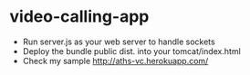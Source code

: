 # video-calling-app

  - Run server.js as your web server to handle sockets
  - Deploy the bundle public dist. into your tomcat/index.html 
  - Check my sample http://aths-vc.herokuapp.com/

